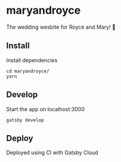 # maryandroyce

The wedding wesbite for Royce and Mary! 🎉

## Install

Install dependencies

```
cd maryandroyce/
yarn
```

## Develop

Start the app on localhost:3000

```
gatsby develop
```

## Deploy

Deployed using CI with Gatsby Cloud
